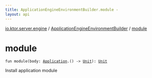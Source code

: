 ```yaml
---
title: ApplicationEngineEnvironmentBuilder.module - 
layout: api
---
```


<div class='api-docs-breadcrumbs'><a href="../index.html">io.ktor.server.engine</a> / <a href="index.html">ApplicationEngineEnvironmentBuilder</a> / <a href="./module.html">module</a></div>

# module

<div class="signature"><code><span class="keyword">fun </span><span class="identifier">module</span><span class="symbol">(</span><span class="parameterName" id="io.ktor.server.engine.ApplicationEngineEnvironmentBuilder$module(kotlin.Function1((io.ktor.application.Application, kotlin.Unit)))/body">body</span><span class="symbol">:</span>&nbsp;<a href="../../io.ktor.application/-application/index.html"><span class="identifier">Application</span></a><span class="symbol">.</span><span class="symbol">(</span><span class="symbol">)</span>&nbsp;<span class="symbol">-&gt;</span>&nbsp;<a href="https://kotlinlang.org/api/latest/jvm/stdlib/kotlin/-unit/index.html"><span class="identifier">Unit</span></a><span class="symbol">)</span><span class="symbol">: </span><a href="https://kotlinlang.org/api/latest/jvm/stdlib/kotlin/-unit/index.html"><span class="identifier">Unit</span></a></code></div>

Install application module


